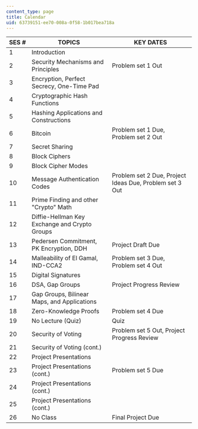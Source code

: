 ```yaml
---
content_type: page
title: Calendar
uid: 63739151-ee70-008a-0f58-1b017bea718a
---
```


| SES # | TOPICS | KEY DATES |
| --- | --- | --- |
| 1 | Introduction | &nbsp; |
| 2 | Security Mechanisms and Principles | Problem set 1 Out |
| 3 | Encryption, Perfect Secrecy, One-Time Pad | &nbsp; |
| 4 | Cryptographic Hash Functions | &nbsp; |
| 5 | Hashing Applications and Constructions | &nbsp; |
| 6 | Bitcoin | Problem set 1 Due, Problem set 2 Out |
| 7 | Secret Sharing | &nbsp; |
| 8 | Block Ciphers | &nbsp; |
| 9 | Block Cipher Modes | &nbsp; |
| 10 | Message Authentication Codes | Problem set 2 Due, Project Ideas Due, Problem set 3 Out |
| 11 | Prime Finding and other "Crypto" Math | &nbsp; |
| 12 | Diffie-Hellman Key Exchange and Crypto Groups | &nbsp; |
| 13 | Pedersen Commitment, PK Encryption, DDH | Project Draft Due |
| 14 | Malleability of El Gamal, IND-CCA2 | Problem set 3 Due, Problem set 4 Out |
| 15 | Digital Signatures | &nbsp; |
| 16 | DSA, Gap Groups | Project Progress Review |
| 17 | Gap Groups, Bilinear Maps, and Applications | &nbsp; |
| 18 | Zero-Knowledge Proofs | Problem set 4 Due |
| 19 | No Lecture (Quiz) | Quiz |
| 20 | Security of Voting | Problem set 5 Out, Project Progress Review |
| 21 | Security of Voting (cont.) | &nbsp; |
| 22 | Project Presentations | &nbsp; |
| 23 | Project Presentations (cont.) | Problem set 5 Due |
| 24 | Project Presentations (cont.) | &nbsp; |
| 25 | Project Presentations (cont.) | &nbsp; |
| 26 | No Class | Final Project Due